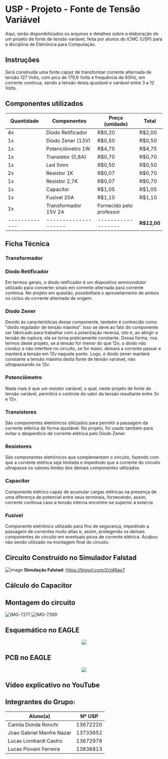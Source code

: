 # USP - Projeto - Fonte de Tensão Variável
Aqui, serão disponibilizados os arquivos e detalhes sobre a elaboração de um projeto de fonte de tensão variável, feita por alunos do ICMC (USP) para a disciplina de Eletrônica para Computação.

## Instruções
Será construída uma fonte capaz de transformar corrente alternada de tensão 127 Volts, com pico de 179,6 Volts e frequência de 60Hz, em corrente contínua, sendo a tensão desta ajustável e variável entre 3 a 12 Volts.

## Componentes utilizados
**Quantidade** | **Componentes** | **Preço** (unidade) | **Total**   
-----------|-------------|-----------------|------
4x | Diodo Retificador | R$0,20 | R$2,00
1x | Diodo Zener (13V) | R$0,50 | R$0,50
1x | Potenciômetro 1W | R$4,75 | R$4,75
1x | Transistor (0,8A) | R$0,70 | R$0,70
1x | Led 5mm | R$0,50 | R$0,50
2x | Resistor 1K | R$0,07 | R$0,70
1x | Resistor 2,7K | R$0,07 | R$0,70
1x | Capacitor | R$1,05 | R$1,05
1x | Fusível 20A | R$1,10 | R$1,10
1x | Transformador 15V 2A | Fornecido pelo professor
-------------|--------------------|------------------| **R$12,00**

## Ficha Técnica 
### Transformador

### Diodo Retificador
Em termos gerais, o diodo retificador é um dispositivo semicondutor utilizado para converter sinais em corrente alternada para corrente contínua. No projeto em questão, possibilitará o aproveitamento de ambos os ciclos da corrente alternada de origem.

### Diodo Zener 
Devido às características desse componente, também é conhecido como "diodo regulador de tensão máxima". Isso se deve ao fato do componente ser fabricado para trabalhar com a polarização reversa, isto é, ao atingir a tensão de ruptura, ela se torna praticamente constante. Dessa forma, nos termos deste projeto, se a tensão for menor do que 12v, o diodo não conduz e não interfere no circuito, se for maior, deixará a corrente passar e manterá a tensão em 12v naquele ponto. Logo, o diodo zener manterá constante a tensão máxima desta fonte de tensão variável, não ultrapassando os 12v. 

### Potenciômetro
Nada mais é que um resistor variável, o qual, neste projeto de fonte de tensão variável, permitirá o controle do valor da tensão resultante entre 3v e 12v.

### Transistores
São componentes eletrônicos utilizados para permitir a passagem da corrente elétrica de forma ajustável. No projeto, foi usado também para evitar o desperdício de corrente elétrica pelo Diodo Zener.

### Resistores
São componentes eletrônicos que complementam o circuito, fazendo com que a corrente elétrica seja limitada e impedindo que a corrente do circuito ultrapasse os valores limites dos demais componentes utilizados.

### Capacitor
Componente elétrico capaz de acumular cargas elétricas na presença de uma diferença de potencial entre seus terminais, fornecendo, assim, corrente continua caso a tensão interna encontre-se superior à externa

### Fusível
Componente eletrônico utilizado para fins de segurança, impedindo a passagem de correntes muito altas e, assim, protegendo os demais componentes do circuito em eventuais picos de corrente elétrica. Acabou não sendo utilizado na montagem final do circuito.

## Circuito Construído no Simulador Falstad
![image](https://user-images.githubusercontent.com/106783529/178118865-d62cf76a-c01c-4f21-aaf0-ca49457fe16d.png)
**Simulação Falstad:** https://tinyurl.com/2ct48ao7

## Cálculo do Capacitor


## Montagem do circuito
![IMG-7271](https://user-images.githubusercontent.com/106783009/179778441-c1ded37f-155c-426b-852c-3fb0545bdf77.jpg)
![IMG-7269](https://user-images.githubusercontent.com/106783009/179778467-e04f566a-5c7e-4c29-b1a4-8a4c80ee233b.jpg)

## Esquemático no EAGLE
<p align="center">
  <img src="https://user-images.githubusercontent.com/106783529/179824835-ba0f21e3-cf38-4019-8b09-59637c26c731.png">
</p>

## PCB no EAGLE
<p align="center">
  <img src="https://user-images.githubusercontent.com/106783529/179825095-4a5bacdb-22d6-4f1d-b97b-149725f80f87.png">
</p>

## Vídeo explicativo no YouTube

## Integrantes do Grupo:
  Aluno(a) | Nº USP 
-----------|---------
Camila Donda Ronchi | 13672220
Joao Gabriel Manfre Nazar | 13733652
Lucas Lombardi Castro | 13672978
Lucas Piovani Ferreira | 13836813

